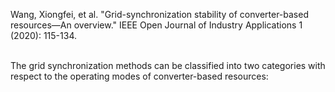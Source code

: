 Wang, Xiongfei, et al. "Grid-synchronization stability of converter-based resources—An overview." IEEE Open Journal of Industry Applications 1 (2020): 115-134.

<br> The grid synchronization methods can be classified into two categories with respect to the operating modes of converter-based resources:
